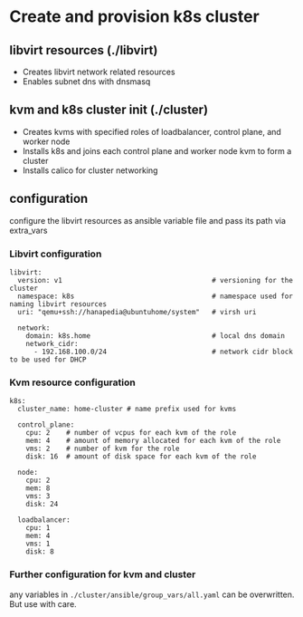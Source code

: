 # Create and provision k8s cluster
## libvirt resources (./libvirt)
- Creates libvirt network related resources
- Enables subnet dns with dnsmasq
## kvm and k8s cluster init (./cluster)
- Creates kvms with specified roles of loadbalancer, control plane, and worker node
- Installs k8s and joins each control plane and worker node kvm to form a cluster
- Installs calico for cluster networking
## configuration
configure the libvirt resources as ansible variable file and pass its path via extra_vars
### Libvirt configuration
```
libvirt:
  version: v1                                     # versioning for the cluster
  namespace: k8s                                  # namespace used for naming libvirt resources
  uri: "qemu+ssh://hanapedia@ubuntuhome/system"   # virsh uri
  
  network:
    domain: k8s.home                              # local dns domain
    network_cidr:
      - 192.168.100.0/24                          # network cidr block to be used for DHCP
```
### Kvm resource configuration
```
k8s:
  cluster_name: home-cluster # name prefix used for kvms

  control_plane:
    cpu: 2    # number of vcpus for each kvm of the role
    mem: 4    # amount of memory allocated for each kvm of the role
    vms: 2    # number of kvm for the role
    disk: 16  # amount of disk space for each kvm of the role

  node:
    cpu: 2
    mem: 8
    vms: 3
    disk: 24
  
  loadbalancer:
    cpu: 1 
    mem: 4 
    vms: 1 
    disk: 8 
```
### Further configuration for kvm and cluster
any variables in `./cluster/ansible/group_vars/all.yaml` can be overwritten. But use with care.
